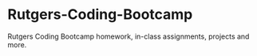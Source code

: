 # Rutgers-Coding-Bootcamp
Rutgers Coding Bootcamp homework, in-class assignments, projects and more.
